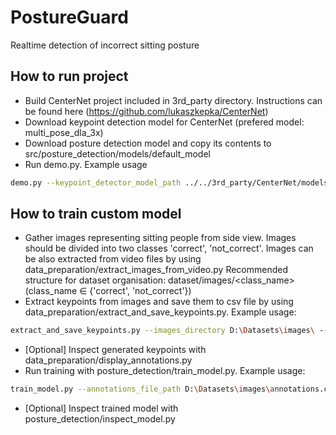 # PostureGuard
Realtime detection of incorrect sitting posture 

## How to run project
- Build CenterNet project included in 3rd_party directory. Instructions can be found here (https://github.com/lukaszkepka/CenterNet)
- Download keypoint detection model for CenterNet (prefered model: multi_pose_dla_3x)
- Download posture detection model and copy its contents to src/posture_detection/models/default_model
- Run demo.py. Example usage 
```sh
demo.py --keypoint_detector_model_path ../../3rd_party/CenterNet/models/multi_pose_dla_3x.pth --video_file_path C:/videos/video.mp4 --posture_detector_model_path ./models/default_model
```
 
 ## How to train custom model
 - Gather images representing sitting people from side view. Images should be divided into two classes 'correct', 'not_correct'. Images can be also extracted from video files by using data_preparation/extract_images_from_video.py  Recommended structure for dataset organisation: dataset/images/<class_name> (class_name ∈ {'correct', 'not_correct'})
 - Extract keypoints from images and save them to csv file by using data_preparation/extract_and_save_keypoints.py. Example usage:
```sh
extract_and_save_keypoints.py --images_directory D:\Datasets\images\ --model_path ..\..\3rd_party\CenterNet\models\multi_pose_dla_3x.pth
```
- [Optional] Inspect generated keypoints with data_preparation/display_annotations.py
- Run training with posture_detection/train_model.py. Example usage:
```sh
train_model.py --annotations_file_path D:\Datasets\images\annotations.csv --model_name default_model
```
- [Optional] Inspect trained model with posture_detection/inspect_model.py
